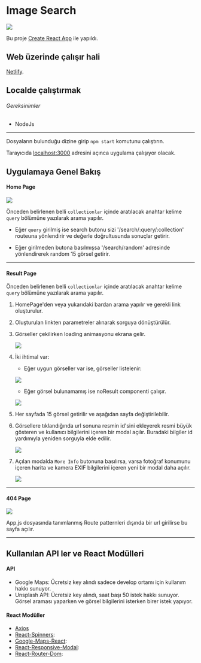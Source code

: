 # Image Search
![](https://github.com/bilalkocak/hipo-frontend-exercise/blob/master/ScreenShot/Scenerio.gif?raw=true)

Bu proje  [Create React App](https://github.com/facebook/create-react-app) ile yapıldı.

## Web üzerinde çalışır hali

[Netlify](https://imagesearchbilalkocak.netlify.com/).

## Localde çalıştırmak

###### Gereksinimler

- NodeJs


------------

Dosyaların bulunduğu dizine girip  `npm start` komutunu çalıştırın.

Tarayıcıda [localhost:3000](http://localhost:3000) adresini açınca uygulama çalışıyor olacak.



## Uygulamaya Genel Bakış

#### Home Page

![](https://raw.githubusercontent.com/bilalkocak/hipo-frontend-exercise/master/ScreenShot/Home.png?token=AFQJ37HUESGEFNWE4G5LMTC44AACG)

Önceden belirlenen belli `collectionlar` içinde aratılacak anahtar kelime `query` bölümüne yazılarak arama yapılır.

- Eğer `query` girilmiş ise search butonu sizi '/search/:query/:collection' routeuna yönlendirir ve değerle doğrultusunda sonuçlar getirir.

- Eğer girilmeden butona basılmışsa '/search/random' adresinde yönlendirerek random 15 görsel getirir.

------------
#### Result Page

Önceden belirlenen belli `collectionlar` içinde aratılacak anahtar kelime `query` bölümüne yazılarak arama yapılır.

1. HomePage'den veya yukarıdaki bardan arama yapılır ve gerekli link oluşturulur.

2. Oluşturulan linkten parametreler alınarak sorguya dönüştürülür.

3. Görseller çekilirken loading animasyonu ekrana gelir.

	![](https://raw.githubusercontent.com/bilalkocak/hipo-frontend-exercise/master/ScreenShot/Loading.gif?token=AFQJ37AFN3NPT5EZFM3AF4C44ABYK)

4. İki ihtimal var:
	- Eğer uygun görseller var ise, görseller listelenir:
	
	![](https://raw.githubusercontent.com/bilalkocak/hipo-frontend-exercise/master/ScreenShot/ResultPage.jpg?token=AFQJ37BTW5YOI42PGR5T6J244ABIS)
	- Eğer görsel bulunamamış ise noResult componenti çalışır.
	
	![](https://raw.githubusercontent.com/bilalkocak/hipo-frontend-exercise/master/ScreenShot/NoResult.png?token=AFQJ37GTYJYCSRQUDDFZ5PC44ACNW)

5. Her sayfada 15 görsel getirilir ve aşağıdan sayfa değiştirilebilir.

6. Görsellere tıklandığında url sonuna resmin id'sini ekleyerek resmi büyük gösteren ve kullanıcı bilgilerini içeren bir modal açılır. Buradaki bilgiler id yardımıyla yeniden sorguyla elde edilir.

	![](https://raw.githubusercontent.com/bilalkocak/hipo-frontend-exercise/master/ScreenShot/PopUp.png?token=AFQJ37AZLGKV43Z6WKNSBOC44AC6A)

7. Açılan modalda `More Info` butonuna basılırsa, varsa fotoğraf konumunu içeren harita ve kamera EXIF bilgilerini içeren yeni bir modal daha açılır.

	![](https://raw.githubusercontent.com/bilalkocak/hipo-frontend-exercise/master/ScreenShot/PopUpMoreInfo.png?token=AFQJ37ECR3ZBYWEKWAQ6TZK44AC6K)

------------


#### 404 Page

![](https://raw.githubusercontent.com/bilalkocak/hipo-frontend-exercise/master/ScreenShot/404.png?token=AFQJ37H7IIMZDFLXEB5QEOS44ADNS)

App.js dosyasında tanımlanmış Route patternleri dışında bir  url girilirse bu sayfa açılır.


------------

## Kullanılan API ler ve React Modülleri

#### API
- Google Maps: Ücretsiz key alındı sadece develop ortamı için kullanım hakkı sunuyor.
- Unsplash API: Ücretsiz key alındı, saat başı 50 istek hakkı sunuyor. Görsel araması yaparken ve görsel bilgilerini isterken birer istek yapıyor.

#### React Modüller
- [Axios](https://github.com/axios/axios)
- [React-Spinners](https://github.com/davidhu2000/react-spinners):
- [Google-Maps-React](https://github.com/fullstackreact/google-maps-react):
- [React-Responsive-Modal](https://github.com/pradel/react-responsive-modal):
- [React-Router-Dom](https://github.com/ReactTraining/react-router):


